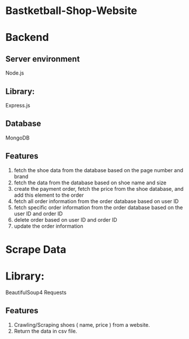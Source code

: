 # Bastketball-Shop-Website

# Backend
## Server environment 
Node.js

## Library:
Express.js

## Database
MongoDB

## Features
  1. fetch the shoe data from the database based on the page number and brand
  2. fetch the data from the database based on shoe name and size
  3. create the payment order, fetch the price from the shoe database, and add this element to the order
  4. fetch all order information from the order database based on user ID
  5. fetch specific order information from the order database based on the user ID and order ID
  6. delete order based on user ID and order ID
  7. update the order information


# Scrape Data
# Library:
BeautifulSoup4
Requests
## Features
  1. Crawling/Scraping shoes ( name, price ) from a website.
  2. Return the data in csv file. 
